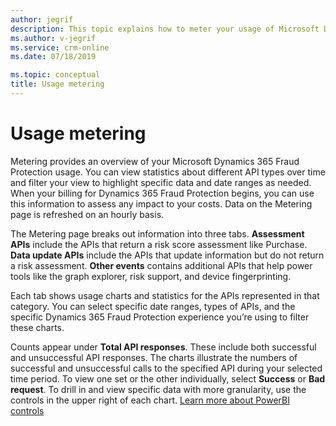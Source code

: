 ```yaml
---
author: jegrif
description: This topic explains how to meter your usage of Microsoft Dynamics 365 Fraud Protection.
ms.author: v-jegrif
ms.service: crm-online
ms.date: 07/18/2019

ms.topic: conceptual
title: Usage metering
---
```


# Usage metering

Metering provides an overview of your Microsoft Dynamics 365 Fraud Protection usage. You can view statistics about different API types over time and filter your view to highlight specific data and date ranges as needed. When your billing for Dynamics 365 Fraud Protection begins, you can use this information to assess any impact to your costs. Data on the Metering page is refreshed on an hourly basis.

The Metering page breaks out information into three tabs. **Assessment APIs** include the APIs that return a risk score assessment like Purchase. **Data update APIs** include the APIs that update information but do not return a risk assessment. **Other events** contains additional APIs that help power tools like the graph explorer, risk support, and device fingerprinting.

Each tab shows usage charts and statistics for the APIs represented in that category. You can select specific date ranges, types of APIs, and the specific Dynamics 365 Fraud Protection experience you’re using to filter these charts.

Counts appear under **Total API responses**. These include both successful and unsuccessful API responses. The charts illustrate the numbers of successful and unsuccessful calls to the specified API during your selected time period. To view one set or the other individually, select **Success** or **Bad request**. To drill in and view specific data with more granularity, use the controls in the upper right of each chart. [Learn more about PowerBI controls](https://docs.microsoft.com/en-us/power-bi/consumer/end-user-drill)

